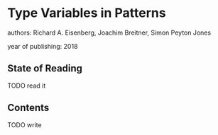 # Type Variables in Patterns

authors: Richard A. Eisenberg, Joachim Breitner, Simon Peyton Jones

year of publishing: 2018


## State of Reading
TODO read it


## Contents
TODO write